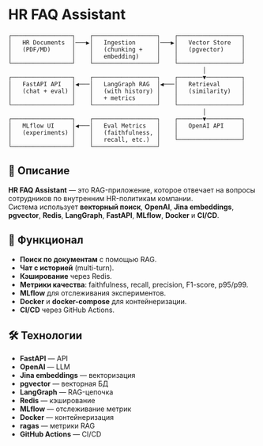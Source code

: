 # HR FAQ Assistant
```
┌─────────────────┐    ┌──────────────────┐    ┌──────────────────┐
│   HR Documents  │───▶│   Ingestion      │───▶│   Vector Store   │
│   (PDF/MD)      │    │   (chunking +    │    │   (pgvector)     │
│                 │    │   embedding)     │    │                  │
└─────────────────┘    └──────────────────┘    └──────────────────┘
                                                       │
┌─────────────────┐    ┌──────────────────┐    ┌───────▼──────────┐
│   FastAPI API   │◀───│   LangGraph RAG  │◀───│   Retrieval      │
│   (chat + eval) │    │   (with history) │    │   (similarity)   │
│                 │    │   + metrics      │    │                  │
└─────────────────┘    └──────────────────┘    └──────────────────┘
                                                       │
┌─────────────────┐    ┌──────────────────┐    ┌───────▼──────────┐
│   MLflow UI     │◀───│   Eval Metrics   │    │   OpenAI API     │
│   (experiments) │    │   (faithfulness, │    │                  │
│                 │    │   recall, etc.)  │    └──────────────────┘
└─────────────────┘    └──────────────────┘
```
## 🧠 Описание

**HR FAQ Assistant** — это RAG-приложение, которое отвечает на вопросы сотрудников по внутренним HR-политикам компании.  
Система использует **векторный поиск**, **OpenAI**, **Jina embeddings**, **pgvector**, **Redis**, **LangGraph**, **FastAPI**, **MLflow**, **Docker** и **CI/CD**.

## 🚀 Функционал

- **Поиск по документам** с помощью RAG.
- **Чат с историей** (multi-turn).
- **Кэширование** через Redis.
- **Метрики качества**: faithfulness, recall, precision, F1-score, p95/p99.
- **MLflow** для отслеживания экспериментов.
- **Docker** и **docker-compose** для контейнеризации.
- **CI/CD** через GitHub Actions.

## 🛠️ Технологии

- **FastAPI** — API
- **OpenAI** — LLM
- **Jina embeddings** — векторизация
- **pgvector** — векторная БД
- **LangGraph** — RAG-цепочка
- **Redis** — кэширование
- **MLflow** — отслеживание метрик
- **Docker** — контейнеризация
- **ragas** — метрики RAG
- **GitHub Actions** — CI/CD


